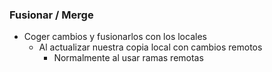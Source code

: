 ### Fusionar / Merge
* Coger cambios y fusionarlos con los locales
  * Al actualizar nuestra copia local con cambios remotos
    * Normalmente al usar ramas remotas
